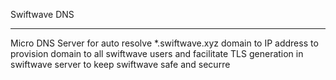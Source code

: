 Swiftwave DNS

---

Micro DNS Server for auto resolve *.swiftwave.xyz domain to IP address to provision domain to all swiftwave users and facilitate TLS generation in swiftwave server to keep swiftwave safe and securre
